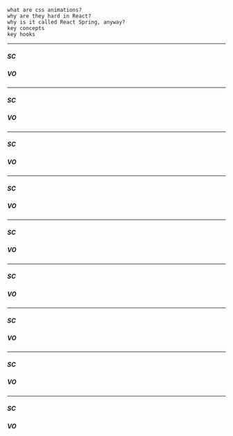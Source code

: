     what are css animations?
    why are they hard in React?
    why is it called React Spring, anyway?
    key concepts
    key hooks



--- 

##### SC



##### VO


--- 

##### SC



##### VO

--- 

##### SC



##### VO

--- 

##### SC



##### VO

--- 

##### SC



##### VO

--- 

##### SC



##### VO

--- 

##### SC



##### VO

--- 

##### SC



##### VO

--- 

##### SC



##### VO

